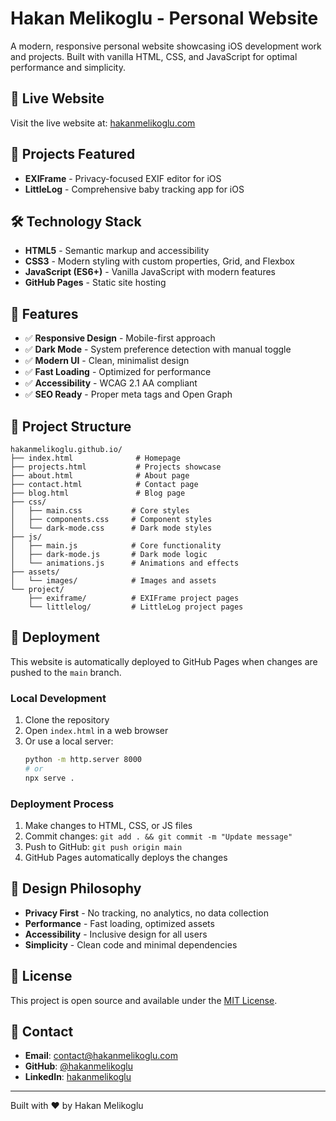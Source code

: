 # Hakan Melikoglu - Personal Website

A modern, responsive personal website showcasing iOS development work and projects. Built with vanilla HTML, CSS, and JavaScript for optimal performance and simplicity.

## 🚀 Live Website

Visit the live website at: [hakanmelikoglu.com](https://hakanmelikoglu.com)

## 📱 Projects Featured

- **EXIFrame** - Privacy-focused EXIF editor for iOS
- **LittleLog** - Comprehensive baby tracking app for iOS

## 🛠️ Technology Stack

- **HTML5** - Semantic markup and accessibility
- **CSS3** - Modern styling with custom properties, Grid, and Flexbox
- **JavaScript (ES6+)** - Vanilla JavaScript with modern features
- **GitHub Pages** - Static site hosting

## 🎨 Features

- ✅ **Responsive Design** - Mobile-first approach
- ✅ **Dark Mode** - System preference detection with manual toggle
- ✅ **Modern UI** - Clean, minimalist design
- ✅ **Fast Loading** - Optimized for performance
- ✅ **Accessibility** - WCAG 2.1 AA compliant
- ✅ **SEO Ready** - Proper meta tags and Open Graph

## 📁 Project Structure

```
hakanmelikoglu.github.io/
├── index.html              # Homepage
├── projects.html           # Projects showcase
├── about.html              # About page
├── contact.html            # Contact page
├── blog.html               # Blog page
├── css/
│   ├── main.css           # Core styles
│   ├── components.css     # Component styles
│   └── dark-mode.css      # Dark mode styles
├── js/
│   ├── main.js            # Core functionality
│   ├── dark-mode.js       # Dark mode logic
│   └── animations.js      # Animations and effects
├── assets/
│   └── images/            # Images and assets
└── project/
    ├── exiframe/          # EXIFrame project pages
    └── littlelog/         # LittleLog project pages
```

## 🚀 Deployment

This website is automatically deployed to GitHub Pages when changes are pushed to the `main` branch.

### Local Development

1. Clone the repository
2. Open `index.html` in a web browser
3. Or use a local server:
   ```bash
   python -m http.server 8000
   # or
   npx serve .
   ```

### Deployment Process

1. Make changes to HTML, CSS, or JS files
2. Commit changes: `git add . && git commit -m "Update message"`
3. Push to GitHub: `git push origin main`
4. GitHub Pages automatically deploys the changes

## 🎯 Design Philosophy

- **Privacy First** - No tracking, no analytics, no data collection
- **Performance** - Fast loading, optimized assets
- **Accessibility** - Inclusive design for all users
- **Simplicity** - Clean code and minimal dependencies

## 📄 License

This project is open source and available under the [MIT License](LICENSE).

## 📧 Contact

- **Email**: contact@hakanmelikoglu.com
- **GitHub**: [@hakanmelikoglu](https://github.com/hakanmelikoglu)
- **LinkedIn**: [hakanmelikoglu](https://linkedin.com/in/hakanmelikoglu)

---

Built with ❤️ by Hakan Melikoglu
